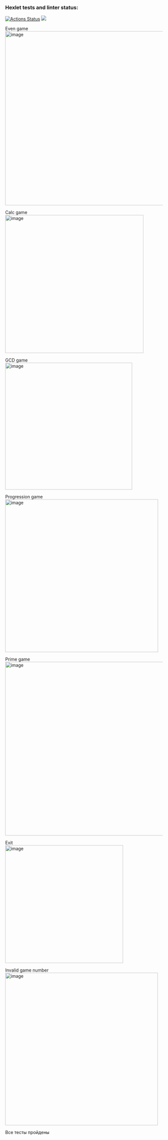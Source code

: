 ### Hexlet tests and linter status:
[![Actions Status](https://github.com/Nuagrinn/java-project-61/workflows/hexlet-check/badge.svg)](https://github.com/Nuagrinn/java-project-61/actions)
<a href="https://codeclimate.com/github/Nuagrinn/java-project-61/maintainability"><img src="https://api.codeclimate.com/v1/badges/71bd6f8e87904e052049/maintainability" /></a>


Even game  
<img width="557" alt="image" src="https://github.com/Nuagrinn/java-project-61/assets/56113172/6e06a2b2-9dba-4eaf-ab1e-68533caafdcb">

Calc game  
<img width="442" alt="image" src="https://github.com/Nuagrinn/java-project-61/assets/56113172/5b1fc81c-96d9-493f-aad4-33a822679098">

GCD game  
<img width="406" alt="image" src="https://github.com/Nuagrinn/java-project-61/assets/56113172/567f287d-8562-43b9-9fbd-5cd04a76a509">

Progression game  
<img width="489" alt="image" src="https://github.com/Nuagrinn/java-project-61/assets/56113172/8765dbb2-3314-494b-8585-4c03c6fb50db">

Prime game  
<img width="556" alt="image" src="https://github.com/Nuagrinn/java-project-61/assets/56113172/3305272b-f083-4864-9fd1-68e6fcf85160">

Exit  
<img width="377" alt="image" src="https://github.com/Nuagrinn/java-project-61/assets/56113172/ca5c3462-dd88-4c78-a44e-cc65c537ef58">

Invalid game number  
<img width="488" alt="image" src="https://github.com/Nuagrinn/java-project-61/assets/56113172/bf1cb786-57fa-42aa-b8fd-e7dec3a897e1">

Все тесты пройдены
